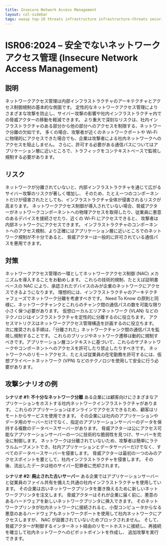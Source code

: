 ```yaml
---
title: Insecure Network Access Management
layout: col-sidebar
tags: owasp top-10 threats infrastructure infrastructure-threats security risks infrastructure-security-risks insecure network access management isr06
---
```


# ISR06:2024 – 安全でないネットワークアクセス管理 (Insecure Network Access Management)

## 説明

ネットワークアクセス管理は内部インフラストラクチャのアーキテクチャとアクセス制御規制の基本的な側面です。
定性的なネットワークアクセス管理によりさまざまな攻撃を防止し、サイバー攻撃の影響や社内インフラストラクチャ内での脅威アクターの移動を軽減できます。
より重大で深刻なリスクは、社内インフラストラクチャのある部分から他の部分へのアクセスを制限する、ネットワーク分離の欠如です。
多くの場合、攻撃者が近くのネットワークポートや Wi-Fi に物理的にアクセスできた場合でも、企業は攻撃者による社内ネットワークへのアクセスを阻止しません。
さらに、許可する必要がある通信パスについてはアプリケーション層に近いところで、トラフィックをコンテキストベースで監視し規制する必要があります。

## リスク

ネットワークが分離されていないと、内部インフラストラクチャを通じて広がるサイバー攻撃のリスクが著しく増加し、
そのため、たとえ一つのコンポーネントだけが侵害されたとしても、インフラストラクチャ全体が侵害されるリスクが高まります。
ネットワークアクセス制御が導入されていない場合、脅威アクターがネットワークコンポーネントへの物理アクセスを取得したり、従業員に悪意のあるデバイスを接続させたり、近くの Wi-Fi にアクセスできると、
攻撃者は内部ネットワークにアクセスできます。
インフラストラクチャのコンポーネントへのアクセス規制、より正確にはアプリケーション層に近いところでのネットワーク規制が不十分であると、
脅威アクターは一般的に許可されている通信パスを悪用できます。

## 対策

ネットワークアクセス管理の一環としてネットワークアクセス制御 (NAC) メカニズムを導入することをお勧めします。
これらの技術的規制、たとえば証明書ベースの NAC により、承認されたデバイスのみが企業のネットワークにアクセスできるようになります。
理想的には、インフラストラクチャのアーキテクチャフェーズでネットワーク分離を考慮すべきです。
Need To Know の原則と同様に、ネットワークチャンクとこれらのチャンク間の通信パスの数を可能な限り小さく保つ必要があります。
仮想ローカルエリアネットワーク (VLAN) などのテクノロジはインフラストラクチャを定性的に分離するのに役立ちます。
アクセスマトリクスはネットワークアクセス管理構造を計画するのに役立ちます。
次に推奨される手順は、「分離された」ネットワークチャンク間の通信パスを監視し規制することです。
これらのブリッジやネットワーク遷移は動的に規制すべきです。アプリケーション層コンテキストに基づいて、これらのサブネットワークやコンポーネントへのアクセスを許可したり禁止したりすべきです。
ネットワークへのリモートアクセス、たとえば従業員の在宅勤務を許可するには、仮想プライベートネットワーク (VPN) などのテクノロジを使用して安全に行う必要があります。

## 攻撃シナリオの例

**シナリオ #1: 不十分なネットワーク分離**
ある企業には顧客向けにさまざまなアプリケーションをホストする社内ネットワークインフラストラクチャがあります。
これらのアプリケーションはオンラインでアクセスできるため、顧客はリモートからサービスを使用できます。
その企業には社内のアプリケーションやデータ用のサーバーだけでなく、指定のアプリケーションサーバーのデータを保持する複数のデータベースサーバーがあります。
脅威アクターは公にアクセス可能なアプリケーションサーバーの一つに技術的な脆弱性を見つけ、サーバーを完全に制御します。
ネットワークは分離されていないため、攻撃者は簡単にラテラルムーブメントでき、社内アプリケーションとデータサーバーだけでなく、すべてのデータベースサーバーを侵害します。
脅威アクターは最初の一つのみのアクセスポイントを要として、社内インフラストラクチャを侵害します。
その後、流出したデータは他のサイバー犯罪者に売却されます。

**シナリオ #2: 廃止された古いサーバー**
ある企業ではアプリケーションサーバーと従業員のファイル共有を備えた共通の社内インフラストラクチャを使用しています。
その企業は古いネットワークプリンタを置き換えるために新しいネットワークプリンタを注文します。
脅威アクターはそれが企業に届く前に、悪意のあるハードウェアを新しいネットワークプリンタに挿入できます。
そのネットワークプリンタが社内ネットワークに接続されると、小型コンピュータからなる悪意のあるハードウェアもネットワークポートを使用して社内ネットワークにアクセスしますが、
NAC が設置されていないためブロックされません。
そして、脅威アクターが制御するインターネット経由のリモートホストに接続し、再接続を確立して社内ネットワークへのピボットポイントを作成し、
追加攻撃を実行できます。
